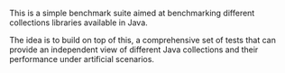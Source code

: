 This is a simple benchmark suite aimed at benchmarking different collections libraries available in Java.

The idea is to build on top of this, a comprehensive set of tests that can provide an independent view of different Java collections and their performance under artificial scenarios.